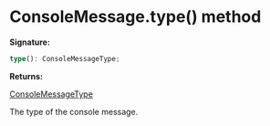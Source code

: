 # ConsoleMessage.type() method

**Signature:**

```typescript
type(): ConsoleMessageType;
```

**Returns:**

[ConsoleMessageType](./puppeteer.consolemessagetype.md)

The type of the console message.
